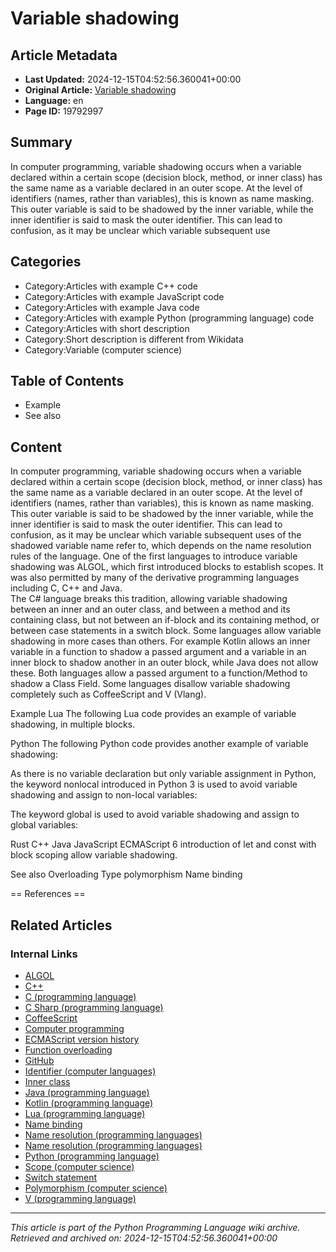 # Variable shadowing

## Article Metadata

- **Last Updated:** 2024-12-15T04:52:56.360041+00:00
- **Original Article:** [Variable shadowing](https://en.wikipedia.org/wiki/Variable_shadowing)
- **Language:** en
- **Page ID:** 19792997

## Summary

In computer programming, variable shadowing occurs when a variable declared within a certain scope (decision block, method, or inner class) has the same name as a variable declared in an outer scope. At the level of identifiers (names, rather than variables), this is known as name masking. This outer variable is said to be shadowed by the inner variable, while the inner identifier is said to mask the outer identifier. This can lead to confusion, as it may be unclear which variable subsequent use

## Categories

- Category:Articles with example C++ code
- Category:Articles with example JavaScript code
- Category:Articles with example Java code
- Category:Articles with example Python (programming language) code
- Category:Articles with short description
- Category:Short description is different from Wikidata
- Category:Variable (computer science)

## Table of Contents

- Example
- See also

## Content

In computer programming, variable shadowing occurs when a variable declared within a certain scope (decision block, method, or inner class) has the same name as a variable declared in an outer scope. At the level of identifiers (names, rather than variables), this is known as name masking. This outer variable is said to be shadowed by the inner variable, while the inner identifier is said to mask the outer identifier. This can lead to confusion, as it may be unclear which variable subsequent uses of the shadowed variable name refer to, which depends on the name resolution rules of the language.
One of the first languages to introduce variable shadowing was ALGOL, which first introduced blocks to establish scopes. It was also permitted by many of the derivative programming languages including C, C++ and Java.  
The C# language breaks this tradition, allowing variable shadowing between an inner and an outer class, and between a method and its containing class, but not between an if-block and its containing method, or between case statements in a switch block.
Some languages allow variable shadowing in more cases than others. For example Kotlin allows an inner variable in a function to shadow a passed argument and a variable in an inner block to shadow another in an outer block, while Java does not allow these. Both languages allow a passed argument to a function/Method to shadow a Class Field.
Some languages disallow variable shadowing completely such as CoffeeScript and V (Vlang).

Example
Lua
The following Lua code provides an example of variable shadowing, in multiple blocks.

Python
The following Python code provides another example of variable shadowing:

As there is no variable declaration but only variable assignment in Python, the keyword nonlocal introduced in Python 3 is used to avoid variable shadowing and assign to non-local variables:

The keyword global is used to avoid variable shadowing and assign to global variables:

Rust
C++
Java
JavaScript
ECMAScript 6 introduction of let and const with block scoping allow variable shadowing.

See also
Overloading
Type polymorphism
Name binding


== References ==

## Related Articles

### Internal Links

- [ALGOL](https://en.wikipedia.org/wiki/ALGOL)
- [C++](https://en.wikipedia.org/wiki/C%2B%2B)
- [C (programming language)](https://en.wikipedia.org/wiki/C_(programming_language))
- [C Sharp (programming language)](https://en.wikipedia.org/wiki/C_Sharp_(programming_language))
- [CoffeeScript](https://en.wikipedia.org/wiki/CoffeeScript)
- [Computer programming](https://en.wikipedia.org/wiki/Computer_programming)
- [ECMAScript version history](https://en.wikipedia.org/wiki/ECMAScript_version_history)
- [Function overloading](https://en.wikipedia.org/wiki/Function_overloading)
- [GitHub](https://en.wikipedia.org/wiki/GitHub)
- [Identifier (computer languages)](https://en.wikipedia.org/wiki/Identifier_(computer_languages))
- [Inner class](https://en.wikipedia.org/wiki/Inner_class)
- [Java (programming language)](https://en.wikipedia.org/wiki/Java_(programming_language))
- [Kotlin (programming language)](https://en.wikipedia.org/wiki/Kotlin_(programming_language))
- [Lua (programming language)](https://en.wikipedia.org/wiki/Lua_(programming_language))
- [Name binding](https://en.wikipedia.org/wiki/Name_binding)
- [Name resolution (programming languages)](https://en.wikipedia.org/wiki/Name_resolution_(programming_languages))
- [Name resolution (programming languages)](https://en.wikipedia.org/wiki/Name_resolution_(programming_languages))
- [Python (programming language)](https://en.wikipedia.org/wiki/Python_(programming_language))
- [Scope (computer science)](https://en.wikipedia.org/wiki/Scope_(computer_science))
- [Switch statement](https://en.wikipedia.org/wiki/Switch_statement)
- [Polymorphism (computer science)](https://en.wikipedia.org/wiki/Polymorphism_(computer_science))
- [V (programming language)](https://en.wikipedia.org/wiki/V_(programming_language))

---
_This article is part of the Python Programming Language wiki archive._
_Retrieved and archived on: 2024-12-15T04:52:56.360041+00:00_